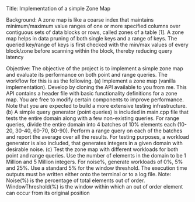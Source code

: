 Title: Implementation of a simple Zone Map

Background: A zone map is like a coarse index that maintains minimum/maximum
value ranges of one or more specified columns over contiguous sets of data blocks or
rows, called zones of a table [1]. A zone map helps in data pruning of both single keys
and a range of keys. The queried key/range of keys is first checked with the min/max
values of every block/zone before scanning within the block, thereby reducing query
latency

Objective: The objective of the project is to implement a simple zone map and
evaluate its performance on both point and range queries. The workflow for this is as
the following.
(a) Implement a zone map (vanilla implementation). Develop by cloning the API
available to you from me. This API contains a header file with basic
functionality definitions for a zone map. You are free to modify certain
components to improve performance. Note that you are expected to build a more
extensive testing infrastructure.
(b) A simple query generator (point queries) is included in main.cpp file that tests the
entire domain along with a few non-existing queries. For range queries, divide the
entire domain into 4 batches of 10% elements each (10-20, 30-40, 60-70, 80-90).
Perform a range query on each of the batches and report the average over all the
results. For testing purposes, a workload generator is also included, that generates
integers in a given domain with desirable noise.
(c) Test the zone map with different workloads for both point and range queries. Use
the number of elements in the domain to be 1 Million and 5 Million integers. For
noise%, generate workloads of 0%, 5% and 25%. Use a standard 5% for the window
threshold. The execution time outputs must be written either onto the terminal or
to a log file.
Note: Noise(%) is the percentage of total elements out of order.
WindowThreshold(%) is the window within which an out of order element can
occur from its original position